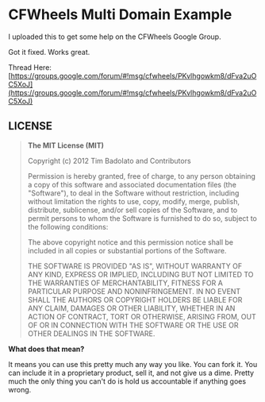 # CFWheels Multi Domain Example

I uploaded this to get some help on the CFWheels Google Group. 

Got it fixed. Works great.

Thread Here: [https://groups.google.com/forum/#!msg/cfwheels/PKvlhgowkm8/dFva2uOC5XoJ](https://groups.google.com/forum/#!msg/cfwheels/PKvlhgowkm8/dFva2uOC5XoJ)


## LICENSE

>**The MIT License (MIT)**
>
>Copyright (c) 2012 Tim Badolato and Contributors
>
>Permission is hereby granted, free of charge, to any person obtaining a copy of this software and associated documentation files (the "Software"), to deal in the Software without restriction, including without limitation the rights to use, copy, modify, merge, publish, distribute, sublicense, and/or sell copies of the Software, and to permit persons to whom the Software is furnished to do so, subject to the following conditions:
>
>The above copyright notice and this permission notice shall be included in all copies or substantial portions of the Software.
>
>THE SOFTWARE IS PROVIDED "AS IS", WITHOUT WARRANTY OF ANY KIND, EXPRESS OR IMPLIED, INCLUDING BUT NOT LIMITED TO THE WARRANTIES OF MERCHANTABILITY, FITNESS FOR A PARTICULAR PURPOSE AND NONINFRINGEMENT. IN NO EVENT SHALL THE AUTHORS OR COPYRIGHT HOLDERS BE LIABLE FOR ANY CLAIM, DAMAGES OR OTHER LIABILITY, WHETHER IN AN ACTION OF CONTRACT, TORT OR OTHERWISE, ARISING FROM, OUT OF OR IN CONNECTION WITH THE SOFTWARE OR THE USE OR OTHER DEALINGS IN THE SOFTWARE.

**What does that mean?**

It means you can use this pretty much any way you like. You can fork it. You can include it in a proprietary product, sell it, and not give us a dime. Pretty much the only thing you can't do is hold us accountable if anything goes wrong.

